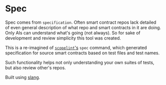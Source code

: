 # Spec

Spec comes from `specification`. Often smart contract repos lack detailed of even general description of what repo and smart contracts in it are doing. Only AIs can understand what's going (not always). So for sake of development and review simplicity this tool was created.

This is a re-imagined of [`scopelint`'s](https://github.com/ScopeLift/scopelint) `spec` command, which generated specification for source smart contracts based on test files and test names.

Such functionality helps not only understanding your own suites of tests, but also review other's repos.

Built using [slang](https://github.com/NomicFoundation/slang).